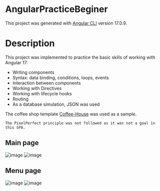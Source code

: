 # AngularPracticeBeginer

This project was generated with [Angular CLI](https://github.com/angular/angular-cli) version 17.0.9.

# Description

This project was implemented to practice the basic skills of working with Angular 17:

- Writing components
- Syntax: data binding, conditions, loops, events
- Interaction between components
- Working with Directives
- Working with lifecycle hooks
- Routing
- As a database simulation, JSON was used

The coffee shop template [Coffee-House](https://www.figma.com/design/SAoBmuOqTfguehdT4IFRxQ/Coffee-House?node-id=0-1&t=Kzl0IWoogsPPPrqM-0) was used as a sample.

`The PixelPerfect principle was not followed as it was not a goal in this SPA.`

## Main page
![image](https://github.com/user-attachments/assets/a43d1d9d-445b-4b9d-82e7-fb0a46149820)
![image](https://github.com/user-attachments/assets/1d7de475-0bd7-4a7f-8f1a-b98819d6482a)

## Menu page
![image](https://github.com/user-attachments/assets/cd7f210c-cb3c-4282-a7c8-058662582a1d)
![image](https://github.com/user-attachments/assets/154c2361-6e1d-4375-9546-c032e5d878ec)

